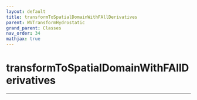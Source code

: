 ```yaml
---
layout: default
title: transformToSpatialDomainWithFAllDerivatives
parent: WVTransformHydrostatic
grand_parent: Classes
nav_order: 34
mathjax: true
---
```


#  transformToSpatialDomainWithFAllDerivatives




---

